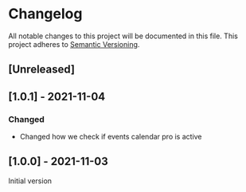 # Changelog

All notable changes to this project will be documented in this file. This project adheres to [Semantic Versioning](https://semver.org/spec/v2.0.0.html).

## [Unreleased]

## [1.0.1] - 2021-11-04
### Changed
- Changed how we check if events calendar pro is active

## [1.0.0] - 2021-11-03
Initial version
